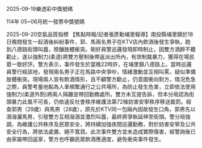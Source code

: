 
2025-09-19樂透彩中獎號碼

                                
114年 05~06月統一發票中獎號碼
                             
2025-09-20空氣品質指標
                              【焦點時報/記者張彥勳埔里報導】南投縣埔里鎮於18日晚間發生一起酒後糾紛事件，郭、馬兩名男子在KTV店內飲酒後發生爭執，跑到八德路街頭叫囂，險釀肢體衝突。剛好員警巡邏發現即時制止，因雙方酒醉不聽勸止，遂以強制力(柔道)將雙方壓制後帶返派出所內，有效制裁暴力，獲得在場民眾一致好評。警方表示，事件發生於當晚22時許，在埔里鎮八德路上。當時巡邏員警行經該地，發現兩名男子正在馬路中央爭吵，情緒激動並互相叫罵，疑似準備肢體衝突。現場兩人皆有飲酒情形，且不顧警方勸止，仍意圖衝向對方，情況危急之際，員警考量地點為人車頻繁通行之公共場所，為防止發生危害，立即依法使用強制力(柔道外割)將兩人隔離並帶回勤務處所。雙方未互提告訴，但本分局認為街頭暴力此風不可長，仍依違反社會秩序維護法第72條妨害安寧秩序移送裁罰。經查郭男（29歲）與馬男（28歲），原先於KTV同一包廂內因故發生口角，郭男先以酒潑灑馬男，引發雙方互相潑酒並激烈叫囂，最終將爭執延伸至街頭。警分局強調，為維護公共秩序及民眾安全，將持續加強夜間巡邏勤務，對於妨害安寧及公共安全行為，將依法處置、絕不寬貸。此次事件雙方並未造成實際傷害，經警詢後已由家屬帶回返家，警方也呼籲民眾飲酒應適度，避免衝突事件發生。